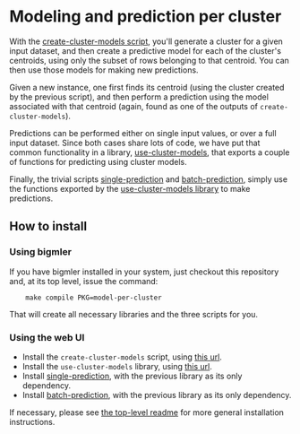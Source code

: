 # Modeling and prediction per cluster

With the [create-cluster-models script](create-cluster-models), you'll
generate a cluster for a given input dataset, and then create a
predictive model for each of the cluster's centroids, using only the
subset of rows belonging to that centroid.  You can then use those
models for making new predictions.

Given a new instance, one first finds its centroid (using the cluster
created by the previous script), and then perform a prediction using
the model associated with that centroid (again, found as one of the
outputs of `create-cluster-models`).

Predictions can be performed either on single input values, or over a
full input dataset.  Since both cases share lots of code, we have put
that common functionality in a library,
[use-cluster-models](use-cluster-models), that exports a couple of
functions for predicting using cluster models.

Finally, the trivial scripts [single-prediction](single-prediction)
and [batch-prediction](batch-prediction), simply use the functions
exported by the [use-cluster-models library](use-cluster-models) to
make predictions.

## How to install

### Using bigmler

If you have bigmler installed in your system, just checkout this
repository and, at its top level, issue the command:

        make compile PKG=model-per-cluster

That will create all necessary libraries and the three scripts for
you.

### Using the web UI

- Install the `create-cluster-models` script, using
  [this url](./create-cluster-models).
- Install the `use-cluster-models` library, using
  [this url](./use-cluster-models).
- Install [single-prediction](./single-prediction), with the previous
  library as its only dependency.
- Install [batch-prediction](./batch-prediction), with the previous
  library as its only dependency.

If necessary, please see [the top-level readme](../readme.md) for more general
installation instructions.